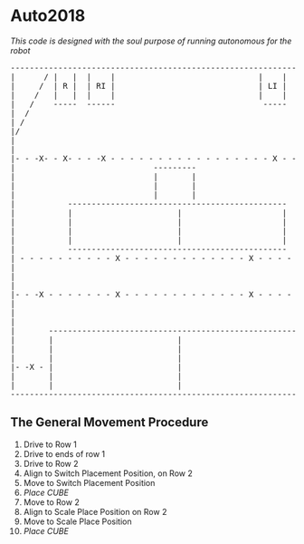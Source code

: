 # Auto2018
_This code is designed with the soul purpose of running autonomous for the robot_

<pre>
-------------------------------------------------------------------------		  
|      / |   |  |    |                              |  	 |	|	|\		|
|     /  | R |  | RI |                              | LI |	| L | \		|
|    /   |   |  |    |                              | 	 |	|   |  \	|
|   /    -----  ------                               -----	-----	\	|
|  /                                                 				 \	|
| /                                                  				  \ |
|/                                                  				   \|
|                                                   				    |
|                                                   				    |
|- - -X- - X- - - -X - - - - - - - - - - - - - - - - - X - - - X - X - -|<-----Row 1 
|                             ---------                				    |
|                             |       |              					|
|                             |       |              					|
|                             |       |               					|
|           ----------------------------------------------				|
|           |                      |                   	 |				|
|           |                      |                   	 |				|
|           |                      |                   	 |				|
|           |                      |                  	 |				|
|           ----------------------------------------------				|
| - - - - - - - - - - X - - - - - - - - - - - - - X - - - - - - - - - - |<-----Switch Placement Position
|                                                   					|
|                                                   					|
|                                                   					|
|- - -X - - - - - - - X - - - - - - - - - - - - - X - - - - - - - X - - |<-----Row 2
|                                                   					|
|                                                   					|
|                                                   					|
|       ------------------------------------------------------			|
|       |                          |                  		 |			|
|       |                          |                  		 |			|
|       |                          |                  		 |			|
|- -X - |                          |                  		 |- X - - - |<-----Scale Placement Position
|       |                          |                  		 |			|
|       |                          |                  		 |			|
-------------------------------------------------------------------------
</pre>

## The General Movement Procedure
1. Drive to Row 1
2. Drive to ends of row 1
3. Drive to Row 2
4. Align to Switch Placement Position, on Row 2
5. Move to Switch Placement Position
6. _Place CUBE_
7. Move to Row 2
8. Align to Scale Place Position on Row 2
9. Move to Scale Place Position
10. _Place CUBE_ 

